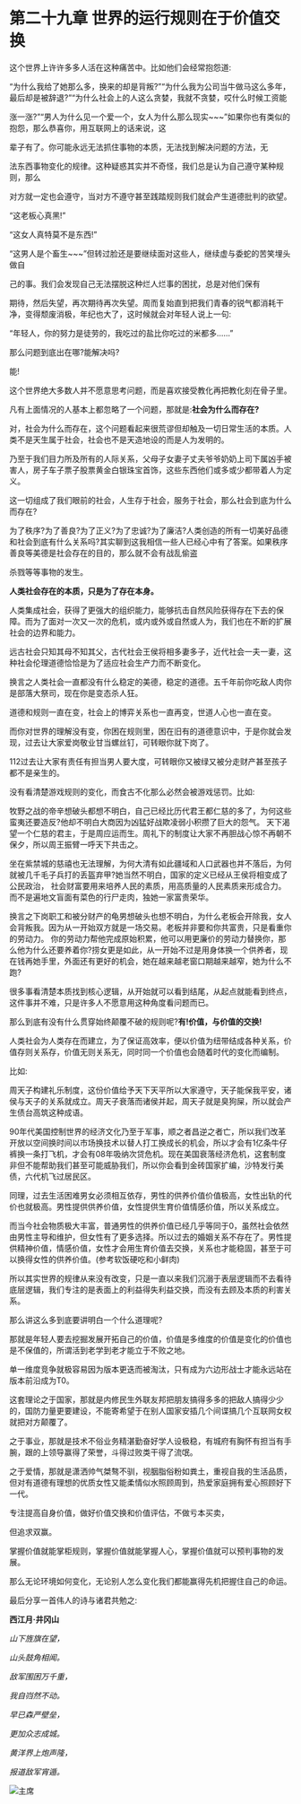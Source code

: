 # 第二十九章 世界的运行规则在于价值交换

这个世界上许许多多人活在这种痛苦中。比如他们会经常抱怨道:

“为什么我给了她那么多，换来的却是背叛?”“为什么我为公司当牛做马这么多年，最后却是被辞退?”“为什么社会上的人这么贪婪，我就不贪婪，哎什么时候工资能

涨一涨?”“男人为什么见一个爱一个，女人为什么那么现实~~~”如果你也有类似的抱怨，那么恭喜你，用互联网上的话来说，这

辈子有了。你可能永远无法抓住事物的本质，无法找到解决问题的方法，无

法东西事物变化的规律。这种疑惑其实并不奇怪，我们总是认为自己遵守某种规则，那么

对方就一定也会遵守，当对方不遵守甚至践踏规则我们就会产生道德批判的欲望。

“这老板心真黑!”

“这女人真特莫不是东西!”

“这男人是个畜生~~~”但转过脸还是要继续面对这些人，继续虚与委蛇的苦笑埋头做自

己的事。我们会发现自己无法摆脱这种烂人烂事的困扰，总是对他们保有

期待，然后失望，再次期待再次失望。周而复始直到把我们青春的锐气都消耗干净，变得颓废消极，年纪也大了，这时候就会对年轻人说上一句:

“年轻人，你的努力是徒劳的，我吃过的盐比你吃过的米都多......”

那么问题到底出在哪?能解决吗?

能!

这个世界绝大多数人并不愿意思考问题，而是喜欢接受教化再把教化刻在骨子里。

凡有上面情况的人基本上都忽略了一个问题，那就是:**社会为什么而存在?**

对，社会为什么而存在，这个问题看起来很荒谬但却触及一切日常生活的本质。人类不是天生属于社会，社会也不是天造地设的而是人为发明的。

乃至于我们目力所及所有的人际关系，父母子女妻子丈夫爷爷奶奶上司下属凶手被害人，房子车子票子股票黄金白银珠宝首饰，这些东西他们或多或少都带着人为定义。

这一切组成了我们眼前的社会，人生存于社会，服务于社会，那么社会到底为什么而存在?

为了秩序?为了善良?为了正义?为了忠诚?为了廉洁?人类创造的所有一切美好品德和社会到底有什么关系吗?其实聊到这我相信一些人已经心中有了答案。如果秩序善良等美德是社会存在的目的，那么就不会有战乱偷盗

杀戮等等事物的发生。

**人类社会存在的本质，只是为了存在本身。**

人类集成社会，获得了更强大的组织能力，能够抗击自然风险获得存在下去的保障。而为了面对一次又一次的危机，或内或外或自然或人为，我们也在不断的扩展社会的边界和能力。

远古社会只知其母不知其父，古代社会王侯将相多妻多子，近代社会一夫一妻，这种社会伦理道德恰恰是为了适应社会生产力而不断变化。

换言之人类社会一直都没有什么稳定的美德，稳定的道德。五千年前你吃敌人肉你是部落大祭司，现在你是变态杀人狂。

道德和规则一直在变，社会上的博弈关系也一直再变，世道人心也一直在变。

而你对世界的理解没有变，你困在规则里，困在旧有的道德意识中，于是你就会发现，过去让大家爱岗敬业甘当螺丝钉，可转眼你就下岗了。

112过去让大家有责任有担当男人要大度，可转眼你又被绿又被分走财产甚至孩子都不是亲生的。

没有看清楚游戏规则的变化，而食古不化那么必然会被游戏惩罚。比如:

牧野之战的帝辛想破头都想不明白，自己已经比历代君王都仁慈的多了，为何这些蛮夷还要造反?他却不明白大商因为凶猛好战欺凌弱小积攒了巨大的怨气。
天下渴望一个仁慈的君主，于是周应运而生。周礼下的制度让大家不再胆战心惊不再朝不保夕，所以周王振臂一呼天下共击之。

坐在紫禁城的慈禧也无法理解，为何大清有如此疆域和人口武器也并不落后，为何就被几千毛子兵打的丢盔弃甲?她当然不明白，国家的定义已经从王侯将相变成了公民政治，
社会财富要用来培养人民的素质，用高质量的人民素质来形成合力。而不是遍地文盲面有菜色的行尸走肉，独她一家富贵荣华。

换言之下岗职工和被分财产的龟男想破头也想不明白，为什么老板会开除我，女人会背叛我。因为从一开始双方就是一场交易。老板并非要和你共富贵，只是看重你的劳动力。
你的劳动力帮他完成原始积累，他可以用更廉价的劳动力替换你，那么他为什么还要养着你?捞女更是如此，从一开始不过是用身体换一个供养者，现在钱再她手里，外面还有更好的机会，她在越来越老窗口期越来越窄，她为什么不跑?

很多事看清楚本质找到核心逻辑，从开始就可以看到结尾，从起点就能看到终点，这件事并不难，只是许多人不愿意用这种角度看问题而已。

那么到底有没有什么贯穿始终颠覆不破的规则呢?**有!价值，与价值的交换!**

人类社会为人类存在而建立，为了保证高效率，便以价值为纽带结成各种关系，价值存则关系存，价值无则关系无，同时同一个价值也会随着时代的变化而编制。

比如:

周天子构建礼乐制度，这份价值给予天下天平所以大家遵守，天子能保我平安，诸侯与天子的关系就成立。周天子衰落而诸侯并起，周天子就是臭狗屎，所以就会产生债台高筑这种成语。

90年代美国控制世界的经济文化乃至于军事，顺之者昌逆之者亡，所以我们改革开放以空间换时间以市场换技术以替人打工换成长的机会，所以才会有1亿条牛仔裤换一条打飞机，才会有08年吸纳次贷危机。现在美国衰落经济危机，这套制度非但不能帮助我们甚至可能威胁我们，所以你会看到金砖国家扩编，沙特发行美债，六代机飞过居民区。

同理，过去生活困难男女必须相互依存，男性的供养价值价值极高，女性出轨的代价也就极高。男性提供供养价值，女性提供生育价值情感价值，所以关系成立。

而当今社会物质极大丰富，普通男性的供养价值已经几乎等同于0，虽然社会依然由男性主导和维护，但女性有了更多选择。所以过去的婚姻关系不存在了。男性提供精神价值，情感价值，女性才会用生育价值去交换，关系也才能稳固，甚至于可以换得女性的供养价值。(参考软饭硬吃和小鲜肉)

所以其实世界的规律从来没有改变，只是一直以来我们沉溺于表层逻辑而不去看待底层逻辑，我们专注的是表面上的利益得失利益交换，而没有去顾及本质的利害关系。

那么讲这么多到底要讲明白一个什么道理呢?

那就是年轻人要去挖掘发展开拓自己的价值，价值是多维度的价值是变化的价值也是不保值的，所谓活到老学到老才能立于不败之地。

单一维度竞争就极容易因为版本更迭而被淘汰，只有成为六边形战士才能永远站在版本前沿成为T0。

这套理论之于国家，那就是内修民生外联友邦把朋友搞得多多的把敌人搞得少少的，国防力量更要建设，不能寄希望于在别人国家安插几个间谍搞几个互联网女权就把对方颠覆了。

之于事业，那就是技术不俗业务精湛勤奋好学人设极稳，有城府有胸怀有担当有手腕，跟的上领导赢得了荣誉，斗得过败类干得了流氓。

之于爱情，那就是潇洒帅气桀骜不驯，视胭脂俗粉如粪土，重视自我的生活品质，但对有道德有理想的优质女性又能柔情似水照顾周到，热爱家庭拥有爱心照顾好下一代。

专注提高自身价值，做好价值交换和价值评估，不做亏本买卖，

但追求双赢。

掌握价值就能掌柜规则，掌握价值就能掌握人心，掌握价值就可以预判事物的发展。

那么无论环境如何变化，无论别人怎么变化我们都能赢得先机把握住自己的命运。

最后分享一首伟人的诗与诸君共勉之:

**西江月·井冈山**

_山下旌旗在望，_

_山头鼓角相闻。_

_敌军围困万千重，_

_我自岿然不动。_

_早已森严壁垒，_

_更加众志成城。_

_黄洋界上炮声隆，_

_报道敌军宵遁。_

![主席](/images/元认知/主席.png)
